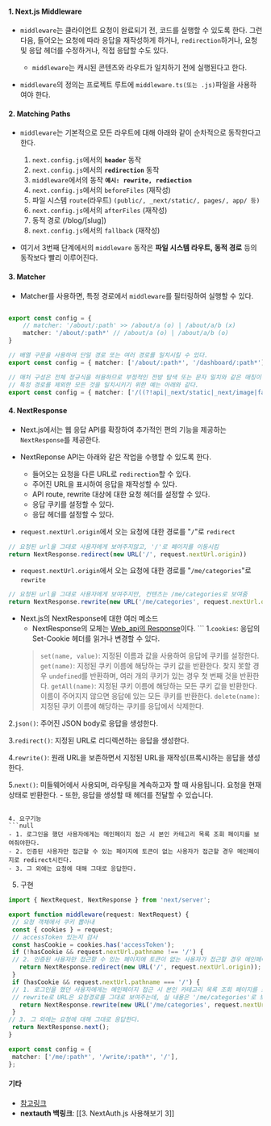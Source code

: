 #### 1. Next.js Middleware

- `middleware`는 클라이언트 요청이 완료되기 전, 코드를 실행할 수 있도록 한다. 그런 다음, 들어오는 요청에 따라 응답을 재작성하게 하거나, `redirection`하거나, 요청 및 응답 헤더를 수정하거나, 직접 응답할 수도 있다.
	- `middleware`는 캐시된 콘텐츠와 라우트가 일치하기 전에 실행된다고 한다. 

- `middleware`의 정의는 프로젝트 루트에 `middleware.ts(또는 .js)`파일을 사용하여야 한다.


#### 2. Matching Paths

- `middleware`는 기본적으로 모든 라우트에 대해 아래와 같이 순차적으로 동작한다고 한다. 
	1. `next.config.js`에서의 **`header`** 동작
	2. `next.config.js`에서의 **`redirection`** 동작
	3. `middleware`에서의 동작 **`예시: rewrite, rediection`**
	4. `next.config.js`에서의 `beforeFiles` (재작성)
	5. 파일 시스템 `route`(라우트) `(public/, _next/static/, pages/, app/ 등)`
	6. `next.config.js`에서의 `afterFiles` (재작성)
	7. 동적 경로 (/blog/[slug])
	8. `next.config.js`에서의 `fallback` (재작성)

- 여기서 3번째 단계에서의 `middleware` 동작은 **파일 시스템 라우트, 동적 경로** 등의 동작보다 빨리 이루어진다.


#### 3. Matcher

- Matcher를 사용하면, 특정 경로에서 `middleware`를 필터링하여 실행할 수 있다.
```ts

export const config = {
	// matcher: '/about/:path' >> /about/a (o) | /about/a/b (x)
	matcher: '/about/:path*' // /about/a (o) | /about/a/b (o)
}

// 배열 구문을 사용하여 단일 경로 또는 여러 경로를 일치시킬 수 있다.
export const config = { matcher: ['/about/:path*', '/dashboard/:path*'], }

// 매처 구성은 전체 정규식을 허용하므로 부정적인 전방 탐색 또는 문자 일치와 같은 매칭이 지원된다.
// 특정 경로를 제외한 모든 것을 일치시키기 위한 예는 아래와 같다.
export const config = { matcher: ['/((?!api|_next/static|_next/image|favicon.ico).*)', ],}

```


#### 4. NextResponse

- Next.js에서는 웹 응답 API를 확장하여 추가적인 편의 기능을 제공하는 `NextResponse`를 제공한다.

- NextReponse API는 아래와 같은 작업을 수행할 수 있도록 한다.
	- 들어오는 요청을 다른 URL로 `redirection`할 수 있다.
	- 주어진 URL을 표시하여 응답을 재작성할 수 있다.
	- API route, rewrite 대상에 대한 요청 헤더를 설정할 수 있다.
	- 응답 쿠키를 설정할 수 있다.
	- 응답 헤더를 설정할 수 있다.

-  `request.nextUrl.origin`에서 오는 요청에 대한 경로를 "`/`"로 `redirect`
```typescript
// 요청된 url을 그대로 사용자에게 보여주지않고, '/'로 페이지를 이동시킴
return NextResponse.redirect(new URL('/', request.nextUrl.origin))
```

-  `request.nextUrl.origin`에서 오는 요청에 대한 경로를 "`/me/categories`"로 `rewrite`
```typescript
// 요청된 url을 그대로 사용자에게 보여주지만, 컨텐츠는 /me/categories로 보여줌
return NextResponse.rewrite(new URL('/me/categories', request.nextUrl.origin))
```

- Next.js의 NextResponse에 대한 여러 메소드
	- NextResponse의 모체는 [Web_api의 Response](https://developer.mozilla.org/ko/docs/Web/API/Response)이다. ```
1.`cookies`: 응답의 Set-Cookie 헤더를 읽거나 변경할 수 있다.
	> `set(name, value)`: 지정된 이름과 값을 사용하여 응답에 쿠키를 설정한다.
    > `get(name)`: 지정된 쿠키 이름에 해당하는 쿠키 값을 반환한다. 찾지 못할 경우 `undefined`를 반환하며, 여러 개의 쿠키가 있는 경우 첫 번째 것을 반환한다.
    > `getAll(name)`: 지정된 쿠키 이름에 해당하는 모든 쿠키 값을 반환한다. 이름이 주어지지 않으면 응답에 있는 모든 쿠키를 반환한다.
    > `delete(name)`: 지정된 쿠키 이름에 해당하는 쿠키를 응답에서 삭제한다.

2.`json()`: 주어진 JSON body로 응답을 생성한다.
    
3.`redirect()`: 지정된 URL로 리디렉션하는 응답을 생성한다.
    
4.`rewrite()`: 원래 URL을 보존하면서 지정된 URL을 재작성(프록시)하는 응답을 생성한다.
    
5.`next()`: 미들웨어에서 사용되며, 라우팅을 계속하고자 할 때 사용됩니다. 요청을 현재 상태로 반환한다. 
			- 또한, 응답을 생성할 때 헤더를 전달할 수 있습니다.
```

4. 요구기능
```null
- 1. 로그인을 했던 사용자에게는 메인페이지 접근 시 본인 카테고리 목록 조회 페이지를 보여줘야한다.
- 2. 인증된 사용자만 접근할 수 있는 페이지에 토큰이 없는 사용자가 접근할 경우 메인페이지로 redirect시킨다.
- 3. 그 외에는 요청에 대해 그대로 응답한다.
```

5. 구현
 ```typescript
import { NextRequest, NextResponse } from 'next/server';

export function middleware(request: NextRequest) {
  // 요청 객체에서 쿠키 뽑아내
  const { cookies } = request;
  // accessToken 있는지 검사
  const hasCookie = cookies.has('accessToken');
  if (!hasCookie && request.nextUrl.pathname !== '/') {
  // 2. 인증된 사용자만 접근할 수 있는 페이지에 토큰이 없는 사용자가 접근할 경우 메인페이지로 redirect시킨다.
    return NextResponse.redirect(new URL('/', request.nextUrl.origin));
  }
  if (hasCookie && request.nextUrl.pathname === '/') {
  // 1. 로그인을 했던 사용자에게는 메인페이지 접근 시 본인 카테고리 목록 조회 페이지를 보여줘야한다.
  // rewrite로 URL은 요청경로를 그대로 보여주는데, 실 내용은 '/me/categories'로 보여준다
    return NextResponse.rewrite(new URL('/me/categories', request.nextUrl.origin));
  }
// 3. 그 외에는 요청에 대해 그대로 응답한다.
  return NextResponse.next();
}

export const config = {
  matcher: ['/me/:path*', '/write/:path*', '/'],
};
```

#### 기타
- [참고링크](https://velog.io/@pds0309/nextjs-%EB%AF%B8%EB%93%A4%EC%9B%A8%EC%96%B4%EB%9E%80)
- **nextauth 백링크**: [[3. NextAuth.js 사용해보기 3]]

